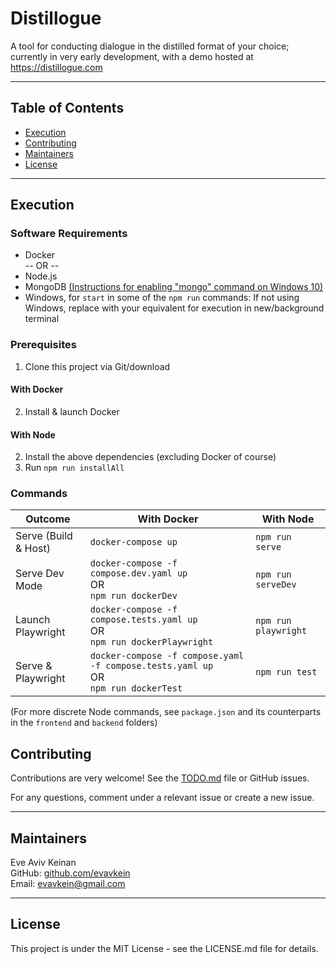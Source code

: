 # Distillogue

A tool for conducting dialogue in the distilled format of your choice; currently in very early development, with a demo hosted at https://distillogue.com

---

## Table of Contents

- [Execution](#execution)
- [Contributing](#contributing)
- [Maintainers](#maintainers)
- [License](#license)

---

## Execution

### Software Requirements

- Docker  
  -- OR --
- Node.js
- MongoDB [(Instructions for enabling "mongo" command on Windows 10)](https://stackoverflow.com/a/41507803)
- Windows, for `start` in some of the `npm run` commands: If not using Windows, replace with your equivalent for execution in new/background terminal

### Prerequisites

1. Clone this project via Git/download

#### With Docker

2. Install & launch Docker

#### With Node

2. Install the above dependencies (excluding Docker of course)
3. Run `npm run installAll`

### Commands

| Outcome              | With Docker                                                                                 | With Node            |
| -------------------- | ------------------------------------------------------------------------------------------- | -------------------- |
| Serve (Build & Host) | `docker-compose up`                                                                         | `npm run serve`      |
| Serve Dev Mode       | `docker-compose -f compose.dev.yaml up` <br> OR <br> `npm run dockerDev`                    | `npm run serveDev`   |
| Launch Playwright    | `docker-compose -f compose.tests.yaml up` <br> OR <br> `npm run dockerPlaywright`           | `npm run playwright` |
| Serve & Playwright   | `docker-compose -f compose.yaml -f compose.tests.yaml up` <br> OR <br> `npm run dockerTest` | `npm run test`       |

(For more discrete Node commands, see `package.json` and its counterparts in the `frontend` and `backend` folders)

## Contributing

Contributions are very welcome! See the [TODO.md](todo.md) file or GitHub issues.

For any questions, comment under a relevant issue or create a new issue.

---

## Maintainers

Eve Aviv Keinan  
GitHub: [github.com/evavkein](https://github.com/EvAvKein)  
Email: evavkein@gmail.com

---

## License

This project is under the MIT License - see the LICENSE.md file for details.
